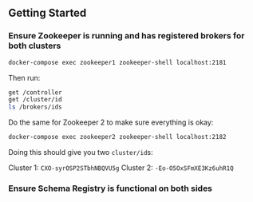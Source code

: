 ## Getting Started

### Ensure Zookeeper is running and has registered brokers for both clusters

```bash
docker-compose exec zookeeper1 zookeeper-shell localhost:2181
```

Then run:

```bash
get /controller
get /cluster/id
ls /brokers/ids
```

Do the same for Zookeeper 2 to make sure everything is okay:

```bash
docker-compose exec zookeeper2 zookeeper-shell localhost:2182
```

Doing this should give you two `cluster/id`s:

Cluster 1: `CXO-syrOSP2STbhNBQVU5g`
Cluster 2: `-Eo-O5OxSFmXE3Kz6uhR1Q`

### Ensure Schema Registry is functional on both sides

